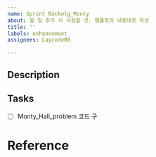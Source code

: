 ```yaml
---
name: Sprint Backolg_Monty
about: 할 일 추가 시 사용할 것. 템플릿의 내용대로 작성
title: ''
labels: enhancement
assignees: Laycode00

---
```


## Description

## Tasks
- [ ] Monty_Hall_problem 코드 구


# Reference

